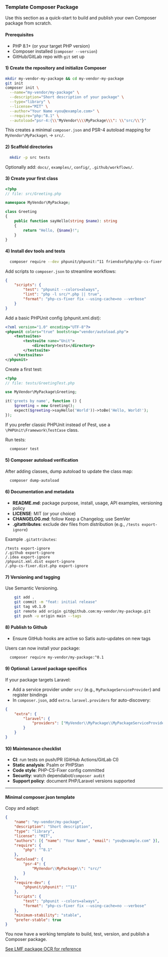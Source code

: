 ### Template Composer Package

Use this section as a quick-start to build and publish your own Composer package from scratch.

#### Prerequisites

- PHP 8.1+ (or your target PHP version)
- Composer installed (`composer --version`)
- GitHub/GitLab repo with `git` set up

#### 1) Create the repository and initialize Composer

```bash
mkdir my-vendor-my-package && cd my-vendor-my-package
git init
composer init \
  --name="my-vendor/my-package" \
  --description="Short description of your package" \
  --type="library" \
  --license="MIT" \
  --author="Your Name <you@example.com>" \
  --require="php:^8.1" \
  --autoload="psr-4:{\\"MyVendor\\\\MyPackage\\\": \\"src/\\"}"
```

This creates a minimal `composer.json` and PSR-4 autoload mapping for `MyVendor\MyPackage\` → `src/`.

#### 2) Scaffold directories

```bash
  mkdir -p src tests
```

Optionally add: `docs/`, `examples/`, `config/`, `.github/workflows/`.

#### 3) Create your first class

```php
<?php
// file: src/Greeting.php

namespace MyVendor\MyPackage;

class Greeting
{
    public function sayHello(string $name): string
    {
        return "Hello, {$name}!";
    }
}
```

#### 4) Install dev tools and tests

```bash
  composer require --dev phpunit/phpunit:^11 friendsofphp/php-cs-fixer:^3
```

Add scripts to `composer.json` to streamline workflows:

```json
{
    "scripts": {
        "test": "phpunit --colors=always",
        "lint": "php -l src/*.php || true",
        "format": "php-cs-fixer fix --using-cache=no --verbose"
    }
}
```

Add a basic PHPUnit config (phpunit.xml.dist):

```xml
<?xml version="1.0" encoding="UTF-8"?>
<phpunit colors="true" bootstrap="vendor/autoload.php">
    <testsuites>
        <testsuite name="Unit">
            <directory>tests</directory>
        </testsuite>
    </testsuites>
</phpunit>
```

Create a first test:

```php
<?php
// file: tests/GreetingTest.php

use MyVendor\MyPackage\Greeting;

it('greets by name', function () {
    $greeting = new Greeting();
    expect($greeting->sayHello('World'))->toBe('Hello, World!');
});
```

If you prefer classic PHPUnit instead of Pest, use a `\PHPUnit\Framework\TestCase` class.

Run tests:

```bash
  composer test
```

#### 5) Composer autoload verification

After adding classes, dump autoload to update the class map:

```bash
  composer dump-autoload
```

#### 6) Documentation and metadata

- **README.md**: package purpose, install, usage, API examples, versioning policy
- **LICENSE**: MIT (or your choice)
- **CHANGELOG.md**: follow Keep a Changelog; use SemVer
- **.gitattributes**: exclude dev files from distribution (e.g., `/tests export-ignore`)

Example `.gitattributes`:

```
/tests export-ignore
/.github export-ignore
/.idea export-ignore
/phpunit.xml.dist export-ignore
/.php-cs-fixer.dist.php export-ignore
```

#### 7) Versioning and tagging

Use Semantic Versioning.

```bash
    git add .
    git commit -m "feat: initial release"
    git tag v0.1.0
    git remote add origin git@github.com:my-vendor/my-package.git
    git push -u origin main --tags
```

#### 8) Publish to Github

- Ensure GitHub hooks are active so Satis auto-updates on new tags

Users can now install your package:

```bash
  composer require my-vendor/my-package:^0.1
```

#### 9) Optional: Laravel package specifics

If your package targets Laravel:

- Add a service provider under `src/` (e.g., `MyPackageServiceProvider`) and register bindings
- In `composer.json`, add `extra.laravel.providers` for auto-discovery:

```json
{
    "extra": {
        "laravel": {
            "providers": ["MyVendor\\MyPackage\\MyPackageServiceProvider"]
        }
    }
}
```

#### 10) Maintenance checklist

- **CI**: run tests on push/PR (GitHub Actions/GitLab CI)
- **Static analysis**: Psalm or PHPStan
- **Code style**: PHP-CS-Fixer config committed
- **Security**: watch dependabot/`composer audit`
- **Support policy**: document PHP/Laravel versions supported

---

#### Minimal composer.json template

Copy and adapt:

```json
{
    "name": "my-vendor/my-package",
    "description": "Short description",
    "type": "library",
    "license": "MIT",
    "authors": [{ "name": "Your Name", "email": "you@example.com" }],
    "require": {
        "php": "^8.1"
    },
    "autoload": {
        "psr-4": {
            "MyVendor\\MyPackage\\": "src/"
        }
    },
    "require-dev": {
        "phpunit/phpunit": "^11"
    },
    "scripts": {
        "test": "phpunit --colors=always",
        "format": "php-cs-fixer fix --using-cache=no --verbose"
    },
    "minimum-stability": "stable",
    "prefer-stable": true
}
```

You now have a working template to build, test, version, and publish a Composer package.

[See LMF package OCR for reference](https://github.com/lmfventures/package-ocr)
